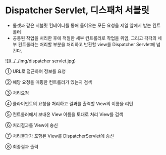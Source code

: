 # Dispatcher Servlet, 디스패처 서블릿

- 톰갯과 같은 서블릿 컨테이너를 통해 들어오는 모든 요청을 제일 앞에서 받는 컨트롤러
- 공통된 작업을 처리한 후에 적절한 세부 컨트롤러로 작업을 위임, 그리고 각각의 세부 컨트롤러는 처리할 부분을 처리하고 반환할 view를 Dispatcher Servlet에 넘긴다.

![](../../img/dispatcher servlet.jpg)

① URL로 접근하여 정보를 요청

② 해당 요청을 매핑한 컨트롤러가 있는지 검색

③ 처리요청

④ 클라이언트의 요청을 처리하고 결과를 출력할 View의 이름을 리턴

⑤ 컨트롤러에서 보내온 View 이름을 토대로 처리 View를 검색

⑥ 처리결과를 View에 송신

⑦ 처리결과가 포함된 View를 DispatcherServlet에 송신

⑧ 최종결과 출력

